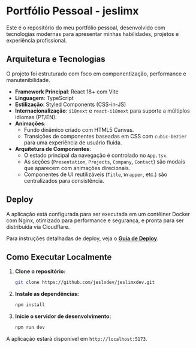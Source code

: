 # Portfólio Pessoal - jeslimx

Este é o repositório do meu portfólio pessoal, desenvolvido com tecnologias modernas para apresentar minhas habilidades, projetos e experiência profissional.

##  Arquitetura e Tecnologias

O projeto foi estruturado com foco em componentização, performance e manutenibilidade.

-   **Framework Principal**: React 18+ com Vite
-   **Linguagem**: TypeScript
-   **Estilização**: Styled Components (CSS-in-JS)
-   **Internacionalização**: `i18next` e `react-i18next` para suporte a múltiplos idiomas (PT/EN).
-   **Animações**:
    -   Fundo dinâmico criado com HTML5 Canvas.
    -   Transições de componentes baseadas em CSS com `cubic-bezier` para uma experiência de usuário fluida.
-   **Arquitetura de Componentes**:
    -   O estado principal da navegação é controlado no `App.tsx`.
    -   As seções (`Presentation`, `Projects`, `Company`, `Contact`) são modais que aparecem com animações direcionais.
    -   Componentes de UI reutilizáveis (`Title`, `Wrapper`, etc.) são centralizados para consistência.

## Deploy

A aplicação está configurada para ser executada em um contêiner Docker com Nginx, otimizado para performance e segurança, e pronta para ser distribuída via Cloudflare.

Para instruções detalhadas de deploy, veja o **[Guia de Deploy](./docs/DEPLOYMENT.md)**.

## Como Executar Localmente

1.  **Clone o repositório:**
    ```sh
    git clone https://github.com/jeslxdev/jeslimxdev.git
    ```
2.  **Instale as dependências:**
    ```sh
    npm install
    ```
3.  **Inicie o servidor de desenvolvimento:**
    ```sh
    npm run dev
    ```
A aplicação estará disponível em `http://localhost:5173`.


